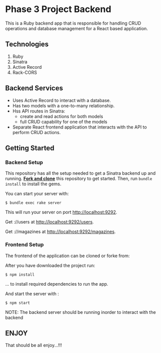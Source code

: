 # Phase 3 Project Backend

This is a Ruby backend app that is responsible for handling CRUD operations and database management for a React based application.

## Technologies

1. Ruby
2. Sinatra
3. Active Record
4. Rack-CORS


## Backend Services


- Uses Active Record to interact with a database.
- Has two models with a one-to-many relationship.
- Hss API routes in Sinatra:
  - create and read actions for both models
  - full CRUD capability for one of the models
- Separate React frontend application that interacts with the API to
  perform CRUD actions.



## Getting Started

### Backend Setup

This repository has all the setup needed to get a Sinatra backend up and
running. [**Fork and clone**][fork link] this repository to get started. Then, run
`bundle install` to install the gems.

[fork link]: https://github.com/Abzed/phase-3-sinatra-react-project

You can start your server with:

```console
$ bundle exec rake server
```

This will run your server on port
[http://localhost:9292](http://localhost:9292).

Get ://users at
[http://localhost:9292/users](http://localhost:9292/users).

Get ://magazines at
[http://localhost:9292/magazines](http://localhost:9292/magazines).


### Frontend Setup

The frontend of the application can be cloned or forke from:

[frontend link]: https://github.com/Abzed/phase3-project-react

After you have downloaded the project run:

```console
$ npm install
```
... to install required dependencies to run the app. 

And start the server with :

```console
$ npm start
```

NOTE: The backend server should be running inorder to interact with the backend


## ENJOY

That should be all enjoy...!!! 


